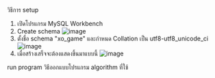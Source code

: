 วิธีการ setup 
1. เปิดโปรแกรม MySQL Workbench
2. Create schema
   ![image](https://github.com/blink1104/xo_game/assets/98315267/902b7158-115a-4bea-bc55-ff017cd300cc)
4. ตั้งชื่อ schema "xo_game" และกำหนด Collation เป็น utf8-utf8_unicode_ci
   ![image](https://github.com/blink1104/xo_game/assets/98315267/5073a3a1-1082-49f4-81a3-ca71f910daaf)
5. เมื่อสร้างเสร็จจะต้องแสดงขึ้นมาแบบนี้
   ![image](https://github.com/blink1104/xo_game/assets/98315267/7b66f9d0-d92f-47bf-a4b7-c793129ea4f0)


 
run program
วิธีออกแบบโปรแกรม
algorithm ที่ใช้
